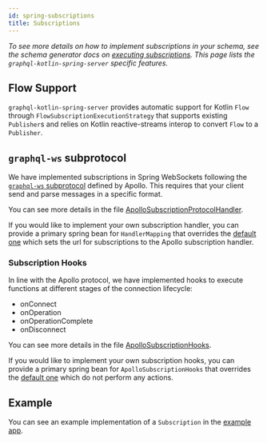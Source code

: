 ```yaml
---
id: spring-subscriptions
title: Subscriptions
---
```

_To see more details on how to implement subscriptions in your schema, see the schema generator docs on [executing subscriptions](../../schema-generator/execution/subscriptions.md).
This page lists the `graphql-kotlin-spring-server` specific features._

## Flow Support

`graphql-kotlin-spring-server` provides automatic support for Kotlin `Flow` through `FlowSubscriptionExecutionStrategy`
that supports existing `Publisher`s and relies on Kotlin reactive-streams interop to convert `Flow` to a `Publisher`.

## `graphql-ws` subprotocol

We have implemented subscriptions in Spring WebSockets following the [`graphql-ws` subprotocol](https://github.com/apollographql/subscriptions-transport-ws/blob/master/PROTOCOL.md) defined by Apollo.
This requires that your client send and parse messages in a specific format.

You can see more details in the file [ApolloSubscriptionProtocolHandler](https://github.com/ExpediaGroup/graphql-kotlin/blob/master/graphql-kotlin-spring-server/src/main/kotlin/com/expediagroup/graphql/spring/execution/ApolloSubscriptionProtocolHandler.kt).

If you would like to implement your own subscription handler, you can provide a primary spring bean for `HandlerMapping` that overrides the [default one](https://github.com/ExpediaGroup/graphql-kotlin/blob/master/graphql-kotlin-spring-server/src/main/kotlin/com/expediagroup/graphql/spring/SubscriptionAutoConfiguration.kt) which sets the url for subscriptions to the Apollo subscription handler.

### Subscription Hooks

In line with the Apollo protocol, we have implemented hooks to execute functions at different stages of the connection lifecycle:

-   onConnect
-   onOperation
-   onOperationComplete
-   onDisconnect

You can see more details in the file [ApolloSubscriptionHooks](https://github.com/ExpediaGroup/graphql-kotlin/blob/master/graphql-kotlin-spring-server/src/main/kotlin/com/expediagroup/graphql/spring/execution/ApolloSubscriptionHooks.kt).

If you would like to implement your own subscription hooks, you can provide a primary spring bean for `ApolloSubscriptionHooks` that overrides the [default one](./spring-beans.md) which do not perform any actions.

## Example

You can see an example implementation of a `Subscription` in the [example app](https://github.com/ExpediaGroup/graphql-kotlin/blob/master/examples/spring/src/main/kotlin/com/expediagroup/graphql/examples/subscriptions/SimpleSubscription.kt).
